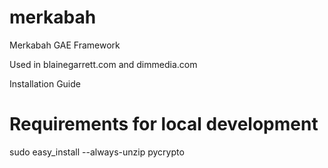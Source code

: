 merkabah
========

Merkabah GAE Framework

Used in blainegarrett.com and dimmedia.com



Installation Guide

# Requirements for local development
sudo easy_install --always-unzip pycrypto